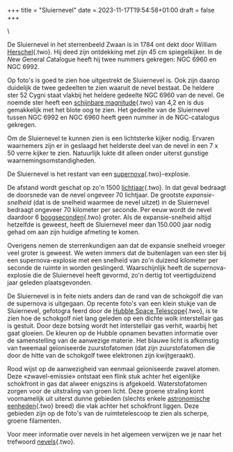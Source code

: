 +++
title = "Sluiernevel"
date = 2023-11-17T19:54:58+01:00
draft = false
+++

\

De Sluiernevel in het sterrenbeeld Zwaan is in 1784 ont dekt door
William [Herschel](herschel.html){.two}. Hij deed zijn ontdekking met
zijn 45 cm spiegelkijker. In de *N*ew *G*eneral *C*atalogue heeft hij
twee nummers gekregen: NGC 6960 en NGC 6992.

Op foto\'s is goed te zien hoe uitgestrekt de Sluiernevel is. Ook zijn
daarop duidelijk de twee gedeelten te zien waaruit de nevel bestaat. De
heldere ster 52 Cygni staat vlakbij het heldere gedeelte NGC 6960 van de
nevel. Ge noemde ster heeft een [schijnbare
magnitude](magnitud.html){.two} van 4,2 en is dus gemakkelijk met het
blote oog te zien. Het gedeelte van de Sluiernevel tussen NGC 6992 en
NGC 6960 heeft geen nummer in de NGC-catalogus gekregen.

Om de Sluiernevel te kunnen zien is een lichtsterke kijker nodig.
Ervaren waarnemers zijn er in geslaagd het helderste deel van de nevel
in een 7 x 50 verre kijker te zien. Natuurlijk lukte dit alleen onder
uiterst gunstige waarnemingsomstandigheden.

De Sluiernevel is het restant van een
[supernova](supernova.html){.two}-explosie.

De afstand wordt geschat op zo\'n 1500 [lichtjaar](lichtjaa.html){.two}.
In dat geval bedraagt de doorsnede van de nevel ongeveer 70 lichtjaar.
De grootste *expansie-snelheid* (dat is de snelheid waarmee de nevel
uitzet) in de Sluiernevel bedraagt ongeveer 70 kilometer per seconde.
Per eeuw wordt de nevel daardoor 6 [boogseconden](hoeken.html){.two}
groter. Als de expansie-snelheid altijd hetzelfde is geweest, heeft de
Sluiernevel meer dan 150.000 jaar nodig gehad om aan zijn huidige
afmeting te komen.

Overigens nemen de sterrenkundigen aan dat de expansie snelheid vroeger
veel groter is geweest. We weten immers dat de buitenlagen van een ster
bij een supernova-explosie met een snelheid van zo\'n duizend kilometer
per seconde de ruimte in worden geslingerd. Waarschijnlijk heeft de
supernova-explosie die de Sluiernevel heeft gevormd, zo\'n dertig tot
veertigduizend jaar geleden plaatsgevonden.

De Sluiernevel is in feite niets anders dan de rand van de schokgolf die
van de supernova is uitgegaan. Op recente foto\'s van een klein stukje
van de Sluiernevel, gefotogra feerd door de [Hubble Space
Telescope](hst.html){.two}, is te zien hoe de schokgolf niet lang
geleden op een dichte wolk interstellair gas is gestuit. Door deze
botsing wordt het interstellair gas verhit, waarbij het gaat gloeien. De
kleuren op de Hubble opnamen bevatten informatie over de samenstelling
van de aanwezige materie. Het blauwe licht is afkomstig van tweemaal
geïoniseerde zuurstofatomen (dat zijn zuurstofatomen die door de hitte
van de schokgolf twee elektronen zijn kwijtgeraakt).

Rood wijst op de aanwezigheid van eenmaal geïoniseerde zwavel atomen.
Deze «zwavel-emissie» ontstaat een flink stuk achter het eigenlijke
schokfront in gas dat alweer enigszins is afgekoeld. Waterstofatomen
zorgen voor de uitstraling van groen licht. Deze groene straling komt
voornamelijk uit uiterst dunne gebieden (slechts enkele [astronomische
eenheden](astronom.html){.two} breed) die vlak achter het schokfront
liggen. Deze gebieden zijn op de foto\'s van de ruimtetelescoop te zien
als scherpe, groene filamenten.

Voor meer informatie over nevels in het algemeen verwijzen we je naar
het trefwoord [nevels](nevels.html){.two}.
